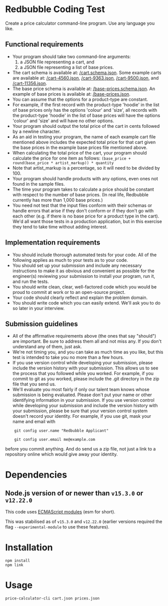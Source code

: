 
# Redbubble Coding Test

Create a price calculator command-line program. Use any language you like.

## Functional requirements

* Your program should take two command-line arguments:
  1. a JSON file representing a cart, and
  2. a JSON file representing a list of base prices.
* The cart schema is available at: [/cart.schema.json](cart.schema.json). Some example carts are available at: [/cart-4560.json](cart-4560.json), [/cart-9363.json](cart-9363.json), [/cart-9500.json](cart-9500.json), and [/cart-11356.json](cart-11356.json).
* The base price schema is available at: [/base-prices.schema.json](base-prices.schema.json). An example of base prices is available at: [/base-prices.json](base-prices.json).
* You can assume that the options for a product-type are constant.
* For example, if the first record with the product-type 'hoodie' in the list of base prices only has the options 'colour' and 'size', all records with the product-type 'hoodie' in the list of base prices will have the options 'colour' and 'size' and will have no other options.
* Your program should output the total price of the cart in cents followed by a newline character.
* As an aid in testing your program, the name of each example cart file mentioned above includes the expected total price for that cart given the base prices in the example base prices file mentioned above.
* When calculating the total price of the cart, your program should calculate the price for one item as follows: `(base_price + round(base_price * artist_markup)) * quantity`
* Note that artist_markup is a percentage, so it will need to be divided by 100.
* Your program should handle products with any options, even ones not found in the sample files.
* The time your program takes to calculate a price should be constant with respect to the number of base prices. (In real life, Redbubble currently has more than 1,000 base prices.)
* You need not test that the input files conform with their schemas or handle errors that arise if they don't conform or if they don't go with each other (e.g. if there is no base price for a product type in the cart). We'd all want those tests in a production application, but in this exercise they tend to take time without adding interest.


## Implementation requirements

* You should include thorough automated tests for your code. All of the following applies as much to your tests as to your code.
* You should set up your submission and include any necessary instructions to make it as obvious and convenient as possible for the engineer(s) reviewing your submission to install your program, run it, and run the tests.
* You should write clean, clear, well-factored code which you would be proud to commit at work or to an open-source project.
* Your code should clearly reflect and explain the problem domain.
* You should write code which you can easily extend. We'll ask you to do so later in your interview.


## Submission guidelines

* All of the affirmative requirements above (the ones that say "should") are important. Be sure to address them all and not miss any. If you don't understand any of them, just ask.
* We're not timing you, and you can take as much time as you like, but this test is intended to take you no more than a few hours.
* If you use version control while developing your submission, please include the version history with your submission. This allows us to see the process that you followed while you worked. For example, if you commit to git as you worked, please include the .git directory in the zip file that you send us.
* We'll evaluate you most fairly if only our talent team knows whose submission is being evaluated. Please don't put your name or other identifying information in your submission. If you use version control while developing your submission and include the version history with your submission, please be sure that your version control system doesn't record your identity. For example, if you use git, mask your name and email with

```
    git config user.name "Redbubble Applicant"

    git config user.email me@example.com
```

  before you commit anything. And do send us a zip file, not just a link to a repository online which would give away your identity.

# Dependencies

## Node.js version of or newer than `v15.3.0` or `v12.22.0`
This code uses [ECMAScript modules](https://nodejs.org/api/esm.html) (esm for short).

This was stabilised as of `v15.3.0` and `v12.22.0` (earlier versions required the flag `--experimental-module` to use these features).

# Installation

```
npm install
npm link
```

# Usage

```
price-calculator-cli cart.json prices.json
```